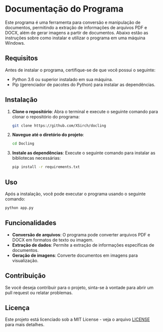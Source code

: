 # Documentação do Programa

Este programa é uma ferramenta para conversão e manipulação de documentos, permitindo a extração de informações de arquivos PDF e DOCX, além de gerar imagens a partir de documentos. Abaixo estão as instruções sobre como instalar e utilizar o programa em uma máquina Windows.

## Requisitos

Antes de instalar o programa, certifique-se de que você possui o seguinte:

- Python 3.6 ou superior instalado em sua máquina.
- Pip (gerenciador de pacotes do Python) para instalar as dependências.

## Instalação

1. **Clone o repositório**:
   Abra o terminal e execute o seguinte comando para clonar o repositório do programa:
   ```bash
   git clone https://github.com/XSirch/docling
   ```

2. **Navegue até o diretório do projeto**:
   ```bash
   cd Docling
   ```

3. **Instale as dependências**:
   Execute o seguinte comando para instalar as bibliotecas necessárias:
   ```bash
   pip install -r requirements.txt
   ```

## Uso

Após a instalação, você pode executar o programa usando o seguinte comando:

```bash
python app.py
```

## Funcionalidades

- **Conversão de arquivos**: O programa pode converter arquivos PDF e DOCX em formatos de texto ou imagem.
- **Extração de dados**: Permite a extração de informações específicas de documentos.
- **Geração de imagens**: Converte documentos em imagens para visualização.

## Contribuição

Se você deseja contribuir para o projeto, sinta-se à vontade para abrir um pull request ou relatar problemas.

## Licença

Este projeto está licenciado sob a MIT License - veja o arquivo [LICENSE](LICENSE) para mais detalhes.
